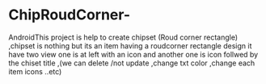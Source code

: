 # ChipRoudCorner-
AndroidThis project is help to create chipset (Roud corner rectangle) ,chipset is nothing but its an item having a roudcorner rectangle design it have two view one is at left with an icon and another one is icon follwed by the chiset title ,(we can delete /not update ,change txt color ,change each item icons ..etc)
